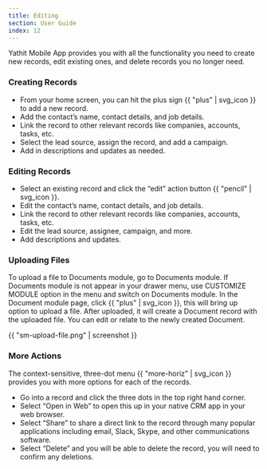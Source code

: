 ```yaml
---
title: Editing
section: User Guide
index: 12
---
```


Yathit Mobile App provides you with all the functionality you need to create new records, edit existing ones, and delete records you no longer need.

### Creating Records

* From your home screen, you can hit the plus sign {{ "plus" | svg_icon }} to add a new record.
* Add the contact’s name, contact details, and job details.
* Link the record to other relevant records like companies, accounts, tasks, etc.
* Select the lead source, assign the record, and add a campaign.
* Add in descriptions and updates as needed.

### Editing Records

* Select an existing record and click the “edit” action button {{ "pencil" | svg_icon }}.
* Edit the contact’s name, contact details, and job details.
* Link the record to other relevant records like companies, accounts, tasks, etc.
* Edit the lead source, assignee, campaign, and more.
* Add descriptions and updates.

### Uploading Files

To upload a file to Documents module, go to Documents module. If Documents module is not appear in your drawer menu, use CUSTOMIZE MODULE option in the menu and switch on Documents module. In the Document module page, click {{ "plus" | svg_icon }}, this will bring up option to upload a file. After uploaded, it will create a Document record with the uploaded file. You can edit or relate to the newly created Document.

{{ "sm-upload-file.png" | screenshot }}

### More Actions

The context-sensitive, three-dot menu {{ "more-horiz" | svg_icon }} provides you with more options for each of the records.

* Go into a record and click the three dots in the top right hand corner.
* Select “Open in Web” to open this up in your native CRM app in your web browser.
* Select “Share” to share a direct link to the record through many popular applications including email, Slack, Skype, and other communications software.
* Select “Delete” and you will be able to delete the record, you will need to confirm any deletions.
